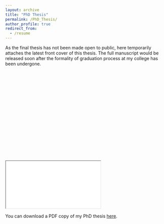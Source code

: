 ```yaml
---
layout: archive
title: "PhD Thesis"
permalink: /PhD_Thesis/
author_profile: true
redirect_from:
  - /resume
---
```

As the final thesis has not been made open to public, here temporarily attaches the latest front cover of this thesis. The full manuscript would be released soon after the formality of graduation process at my college has been undergone.

<head>
<style>
.container {
  position: relative;
  overflow: hidden;
  width: 100%;
  padding-top: 56.25%; /* 16:9 Aspect Ratio (divide 9 by 16 = 0.5625) */
}

/* Then style the iframe to fit in the container div with full height and width */
.responsive-iframe {
  position: absolute;
  top: 0;
  left: 0;
  bottom: 0;
  right: 0;
  width: 100%;
  height: 100%;
}
</style>
</head>

<div class="container">
  <iframe class="responsive-iframe"
    src="/files/pdf/MEngPhD_Thesis/MyPhDThesis.pdf">
  </iframe>
</div>

You can download a PDF copy of my PhD thesis [here](/files/pdf/MEngPhD_Thesis/MyPhDThesis.pdf).